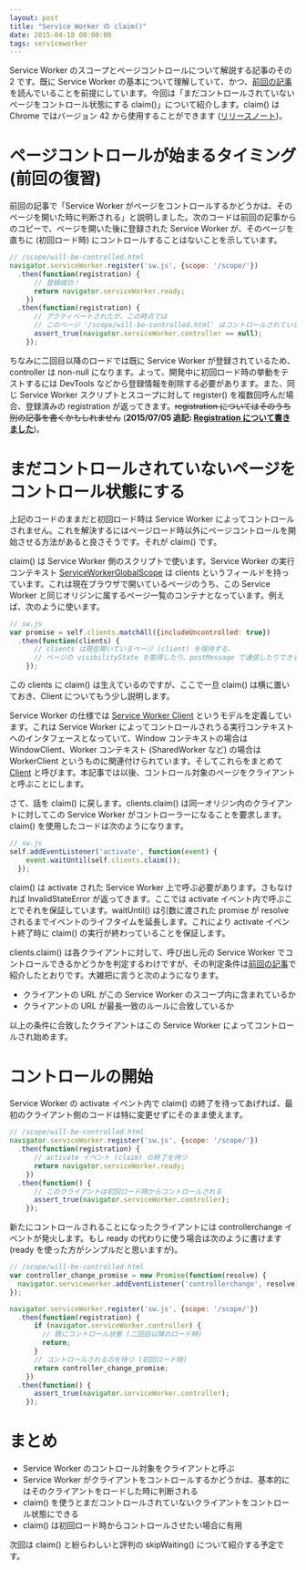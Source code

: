 ```yaml
---
layout: post
title: "Service Worker の claim()"
date: 2015-04-18 00:00:00
tags: serviceworker
---
```


Service Worker のスコープとページコントロールについて解説する記事のその 2 です。既に Service Worker の基本について理解していて、かつ、[前回の記事](/2015/02/28/service-worker-scope-and-page-control)を読んでいることを前提にしています。今回は「まだコントロールされていないページをコントロール状態にする claim()」について紹介します。claim() は Chrome ではバージョン 42 から使用することができます ([リリースノート](https://groups.google.com/a/chromium.org/forum/#!topic/service-worker-discuss/c6qFwC79Q1A))。

# ページコントロールが始まるタイミング (前回の復習)

前回の記事で「Service Worker がページをコントロールするかどうかは、そのページを開いた時に判断される」と説明しました。次のコードは前回の記事からのコピーで、ページを開いた後に登録された Service Worker が、そのページを直ちに (初回ロード時) にコントロールすることはないことを示しています。

```js
// /scope/will-be-controlled.html
navigator.serviceWorker.register('sw.js', {scope: '/scope/'})
  .then(function(registration) {
      // 登録成功！
      return navigator.serviceWorker.ready;
    })
  .then(function(registration) {
      // アクティベートされたが、この時点では
      // このページ '/scope/will-be-controlled.html' はコントロールされていない。
      assert_true(navigator.serviceWorker.controller == null);
    });
```

ちなみに二回目以降のロードでは既に Service Worker が登録されているため、controller は non-null になります。よって、開発中に初回ロード時の挙動をテストするには DevTools などから登録情報を削除する必要があります。また、同じ Service Worker スクリプトとスコープに対して register() を複数回呼んだ場合、登録済みの registration が返ってきます。<del>registration についてはそのうち別の記事を書くかもしれません</del> (**2015/07/05 追記: [Registration について書きました](/2015/07/05/service-worker-registration)**)。

# まだコントロールされていないページをコントロール状態にする

上記のコードのままだと初回ロード時は Service Worker によってコントロールされません。これを解決するにはページロード時以外にページコントロールを開始させる方法があると良さそうです。それが claim() です。

claim() は Service Worker 側のスクリプトで使います。Service Worker の実行コンテキスト [ServiceWorkerGlobalScope](https://slightlyoff.github.io/ServiceWorker/spec/service_worker/index.html#service-worker-global-scope) は clients というフィールドを持っています。これは現在ブラウザで開いているページのうち、この Service Worker と同じオリジンに属するページ一覧のコンテナとなっています。例えば、次のように使います。

```js
// sw.js
var promise = self.clients.matchAll({includeUncontrolled: true})
  .then(function(clients) {
      // clients は現在開いているページ (client) を保持する。
      // ページの visibilityState を取得したり、postMessage で通信したりできる。
    });
```

この clients に claim() は生えているのですが、ここで一旦 claim() は横に置いておき、Client についてもう少し説明します。

Service Worker の仕様では [Service Worker Client](https://slightlyoff.github.io/ServiceWorker/spec/service_worker/index.html#service-worker-client-concept) というモデルを定義しています。これは Service Worker によってコントロールされうる実行コンテキストへのインタフェースとなっていて、Window コンテキストの場合は WindowClient、Worker コンテキスト (SharedWorker など) の場合は WorkerClient というものに関連付けられています。そしてこれらをまとめて [Client](https://slightlyoff.github.io/ServiceWorker/spec/service_worker/index.html#client-interface) と呼びます。本記事では以後、コントロール対象のページをクライアントと呼ぶことにします。

さて、話を claim() に戻します。clients.claim() は同一オリジン内のクライアントに対してこの Service Worker がコントローラーになることを要求します。claim() を使用したコードは次のようになります。

```js
// sw.js
self.addEventListener('activate', function(event) {
    event.waitUntil(self.clients.claim());
  });
```

claim() は activate された Service Worker 上で呼ぶ必要があります。さもなければ InvalidStateError が返ってきます。ここでは activate イベント内で呼ぶことでそれを保証しています。waitUntil() は引数に渡された promise が resolve されるまでイベントのライフタイムを延長します。これにより activate イベント終了時に claim() の実行が終わっていることを保証します。

clients.claim() は各クライアントに対して、呼び出し元の Service Worker でコントロールできるかどうかを判定するわけですが、その判定条件は[前回の記事](/2015/02/28/service-worker-scope-and-page-control)で紹介したとおりです。大雑把に言うと次のようになります。

 - クライアントの URL がこの Service Worker のスコープ内に含まれているか
 - クライアントの URL が最長一致のルールに合致しているか

以上の条件に合致したクライアントはこの Service Worker によってコントロールされ始めます。

# コントロールの開始

Service Worker の activate イベント内で claim() の終了を待ってあげれば、最初のクライアント側のコードは特に変更せずにそのまま使えます。

```js
// /scope/will-be-controlled.html
navigator.serviceWorker.register('sw.js', {scope: '/scope/'})
  .then(function(registration) {
      // activate イベント (claim) の終了を待つ
      return navigator.serviceWorker.ready;
    })
  .then(function() {
      // このクライアントは初回ロード時からコントロールされる
      assert_true(navigator.serviceWorker.controller);
    });
```

新たにコントロールされることになったクライアントには controllerchange イベントが発火します。もし ready の代わりに使う場合は次のように書けます (ready を使った方がシンプルだと思いますが)。

```js
// /scope/will-be-controlled.html
var controller_change_promise = new Promise(function(resolve) {
  navigator.serviceworker.addEventListener('controllerchange', resolve);
});

navigator.serviceWorker.register('sw.js', {scope: '/scope/'})
  .then(function(registration) {
      if (navigator.serviceWorker.controller) {
        // 既にコントロール状態 (二回目以降のロード時)
        return;
      }
      // コントロールされるのを待つ (初回ロード時)
      return controller_change_promise;
    })
  .then(function() {
      assert_true(navigator.serviceWorker.controller);
    });
```

# まとめ

 - Service Worker のコントロール対象をクライアントと呼ぶ
 - Service Worker がクライアントをコントロールするかどうかは、基本的にはそのクライアントをロードした時に判断される
 - claim() を使うとまだコントロールされていないクライアントをコントロール状態にできる
 - claim() は初回ロード時からコントロールさせたい場合に有用

次回は claim() と紛らわしいと評判の skipWaiting() について紹介する予定です。

